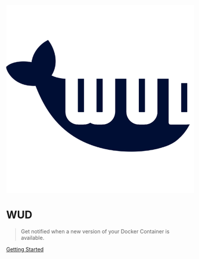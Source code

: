 ![logo](wud_logo.png)

# **WUD**

> Get notified when a new version of your Docker Container is available.

[Getting Started](introduction/)




